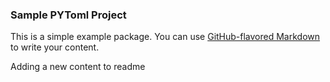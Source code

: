 ### Sample PYToml Project

This is a simple example package. You can use
[GitHub-flavored Markdown](https://guides.github.com/features/mastering-markdown/)
to write your content.

Adding a new content to readme